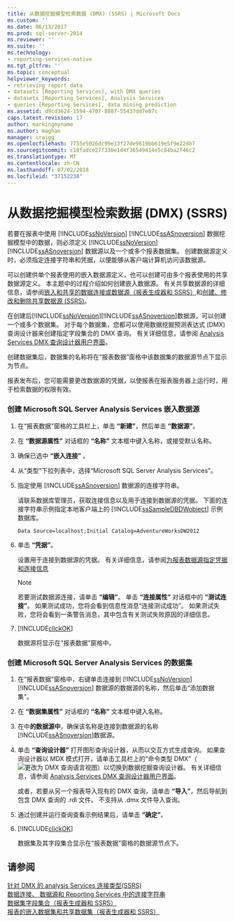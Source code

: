 ```yaml
---
title: 从数据挖掘模型检索数据 (DMX) (SSRS) | Microsoft Docs
ms.custom: ''
ms.date: 06/13/2017
ms.prod: sql-server-2014
ms.reviewer: ''
ms.suite: ''
ms.technology:
- reporting-services-native
ms.tgt_pltfrm: ''
ms.topic: conceptual
helpviewer_keywords:
- retrieving report data
- datasets [Reporting Services], with DMX queries
- datasets [Reporting Services], Analysis Services
- queries [Reporting Services], data mining prediction
ms.assetid: d9cd3624-1594-4707-8887-55437dd7e07c
caps.latest.revision: 17
author: markingmyname
ms.author: maghan
manager: craigg
ms.openlocfilehash: 7755e5026dc99e13f27de9619bb619e5f9e22db7
ms.sourcegitcommit: c18fadce27f330e1d4f36549414e5c84ba2f46c2
ms.translationtype: MT
ms.contentlocale: zh-CN
ms.lasthandoff: 07/02/2018
ms.locfileid: "37152238"
---
```

# <a name="retrieve-data-from-a-data-mining-model-dmx-ssrs"></a>从数据挖掘模型检索数据 (DMX) (SSRS)
  若要在报表中使用 [!INCLUDE[ssNoVersion](../../../includes/ssnoversion-md.md)] [!INCLUDE[ssASnoversion](../../../includes/ssasnoversion-md.md)] 数据挖掘模型中的数据，则必须定义 [!INCLUDE[ssNoVersion](../../../includes/ssnoversion-md.md)] [!INCLUDE[ssASnoversion](../../../includes/ssasnoversion-md.md)] 数据源以及一个或多个报表数据集。 创建数据源定义时，必须指定连接字符串和凭据，以便能够从客户端计算机访问该数据源。  
  
 可以创建供单个报表使用的嵌入数据源定义，也可以创建可由多个报表使用的共享数据源定义。 本主题中的过程介绍如何创建嵌入数据源。 有关共享数据源的详细信息，请参阅[嵌入和共享的数据连接或数据源（报表生成器和 SSRS）](../embedded-and-shared-data-connections-or-data-sources-report-builder-and-ssrs.md)和[创建、修改和删除共享数据源 (SSRS)](create-modify-and-delete-shared-data-sources-ssrs.md)。  
  
 在创建后[!INCLUDE[ssNoVersion](../../../includes/ssnoversion-md.md)][!INCLUDE[ssASnoversion](../../../includes/ssasnoversion-md.md)]数据源，可以创建一个或多个数据集。 对于每个数据集，您都可以使用数据挖掘预测表达式 (DMX) 查询设计器来创建指定字段集合的 DMX 查询。 有关详细信息，请参阅 [Analysis Services DMX 查询设计器用户界面](analysis-services-dmx-query-designer-user-interface.md)。  
  
 创建数据集后，数据集的名称将在“报表数据”窗格中该数据集的数据源节点下显示为节点。  
  
 报表发布后，您可能需要更改数据源的凭据，以使报表在报表服务器上运行时，用于检索数据的权限有效。  
  
### <a name="to-create-an-embedded-microsoft-sql-server-analysis-services-data-source"></a>创建 Microsoft SQL Server Analysis Services 嵌入数据源  
  
1.  在“报表数据”窗格的工具栏上，单击 **“新建”**，然后单击 **“数据源”**。  
  
2.  在 **“数据源属性”** 对话框的 **“名称”** 文本框中键入名称，或接受默认名称。  
  
3.  确保已选中 **“嵌入连接”** 。  
  
4.  从“类型”下拉列表中，选择“Microsoft SQL Server Analysis Services”。  
  
5.  指定使用 [!INCLUDE[ssASnoversion](../../../includes/ssasnoversion-md.md)] 数据源的连接字符串。  
  
     请联系数据库管理员，获取连接信息以及用于连接到数据源的凭据。 下面的连接字符串示例指定本地客户端上的 [!INCLUDE[ssSampleDBDWobject](../../includes/sssampledbdwobject-md.md)] 示例数据库。  
  
    ```  
    Data Source=localhost;Initial Catalog=AdventureWorksDW2012  
    ```  
  
6.  单击 **“凭据”**。  
  
     设置用于连接到数据源的凭据。 有关详细信息，请参阅[为报表数据源指定凭据和连接信息](../../integration-services/connection-manager/data-sources.md)  
  
    > [!NOTE]  
    >  若要测试数据源连接，请单击 **“编辑”**。 单击 **“连接属性”** 对话框中的 **“测试连接”**。 如果测试成功，您将会看到信息性消息“连接测试成功”。 如果测试失败，您将会看到一条警告消息，其中包含有关测试失败原因的详细信息。  
  
7.  [!INCLUDE[clickOK](../../../includes/clickok-md.md)]  
  
     数据源将显示在“报表数据”窗格中。  
  
### <a name="to-create-a-dataset-for-a-microsoft-sql-server-analysis-services"></a>创建 Microsoft SQL Server Analysis Services 的数据集  
  
1.  在“报表数据”窗格中，右键单击连接到 [!INCLUDE[ssNoVersion](../../../includes/ssnoversion-md.md)] [!INCLUDE[ssASnoversion](../../../includes/ssasnoversion-md.md)] 数据源的数据源的名称，然后单击“添加数据集”。  
  
2.  在 **“数据集属性”** 对话框的 **“名称”** 文本框中键入名称。  
  
3.  在中**的数据源中**，确保该名称是连接到数据源的名称[!INCLUDE[ssASnoversion](../../../includes/ssasnoversion-md.md)]数据源。  
  
4.  单击 **“查询设计器”** 打开图形查询设计器，从而以交互方式生成查询。 如果查询设计器以 MDX 模式打开，请单击工具栏上的“命令类型 DMX”（![更改为 DMX 查询语言视图](../media/rsqdicon-commandtypedmx.gif "Change to DMX query language view")）以切换到数据挖掘查询设计器。 有关详细信息，请参阅 [Analysis Services DMX 查询设计器用户界面](analysis-services-dmx-query-designer-user-interface.md)。  
  
     或者，若要从另一个报表导入现有的 DMX 查询，请单击 **“导入”**，然后导航到包含 DMX 查询的 .rdl 文件。 不支持从 .dmx 文件导入查询。  
  
5.  通过创建并运行查询查看示例结果后，请单击 **“确定”**。  
  
6.  [!INCLUDE[clickOK](../../../includes/clickok-md.md)]  
  
     数据集及其字段集合显示在“报表数据”窗格的数据源节点下。  
  
## <a name="see-also"></a>请参阅  
 [针对 DMX 的 analysis Services 连接类型&#40;SSRS&#41;](analysis-services-connection-type-for-dmx-ssrs.md)   
 [数据连接、 数据源和 Reporting Services 中的连接字符串](../data-connections-data-sources-and-connection-strings-in-reporting-services.md)   
 [数据集字段集合（报表生成器和 SSRS）](dataset-fields-collection-report-builder-and-ssrs.md)   
 [报表的嵌入数据集和共享数据集（报表生成器和 SSRS）](report-embedded-datasets-and-shared-datasets-report-builder-and-ssrs.md)  
  
  
